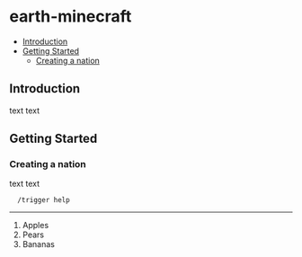 # earth-minecraft

  * [Introduction](#introduction)
  * [Getting Started](#getting-started)
    * [Creating a nation](#creating-a-nation)

## Introduction

text text

## Getting Started

### Creating a nation

text text

```
  /trigger help
```
---

1. Apples
2. Pears
3. Bananas
